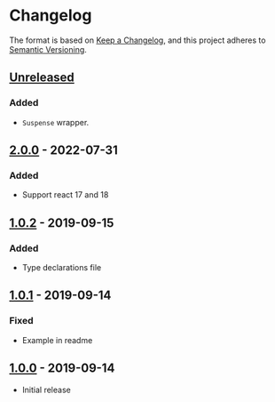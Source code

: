 # Changelog

The format is based on [Keep a Changelog](https://keepachangelog.com/en/1.0.0/),
and this project adheres to [Semantic Versioning](https://semver.org/spec/v2.0.0.html).

## [Unreleased][]

### Added
- `Suspense` wrapper.

## [2.0.0][] - 2022-07-31

### Added
- Support react 17 and 18

## [1.0.2][] - 2019-09-15

### Added
- Type declarations file

## [1.0.1][] - 2019-09-14

### Fixed
- Example in readme

## [1.0.0][] - 2019-09-14

- Initial release


[Unreleased]: https://github.com/Nabrok/react-lazy-no-flicker/compare/v2.0.0...HEAD
[2.0.0]: https://github.com/Nabrok/react-lazy-no-flicker/compare/v1.0.2...v2.0.0
[1.0.2]: https://github.com/Nabrok/react-lazy-no-flicker/compare/v1.0.1...v1.0.2
[1.0.1]: https://github.com/Nabrok/react-lazy-no-flicker/compare/v1.0.0...v1.0.1
[1.0.0]: https://github.com/Nabrok/react-lazy-no-flicker/tree/v1.0.0
